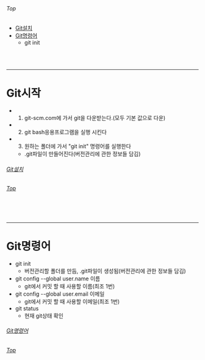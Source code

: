 <br/>

###### Top

  - [Git설치](#git시작)
  - [Git명령어](#git명령어)
    - git init

<br/>
<br/>

***

# Git시작
  - 1. git-scm.com에 가서 git을 다운받는다.(모두 기본 값으로 다운)
  - 2. git bash응용프로그램을 실행 시킨다
  - 3. 원하는 폴더에 가서 "git init" 명령어를 실행한다
    - .git파일이 만들어진다(버전관리에 관한 정보들 담김)

  
###### [Git설치](#git시작)
###### [Top](#top)

<br/>
<br/>

***

# Git명령어
  - git init
    - 버전관리할 폴더를 만듬, .git파일이 생성됨(버전관리에 관한 정보들 담김)
  - git config --global user.name 이름
    - git에서 커밋 할 때 사용할 이름(최조 1번)
  - git config --global user.email 이메일
    - git에서 커밋 할 때 사용할 이메일(최조 1번)
  - git status
    - 현재 git상태 확인

  
###### [Git명령어](#git명령어)
###### [Top](#top)

<br/>
<br/>

